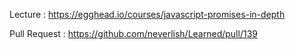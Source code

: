 Lecture : https://egghead.io/courses/javascript-promises-in-depth

Pull Request : https://github.com/neverlish/Learned/pull/139
